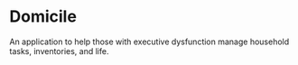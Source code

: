 # Domicile
An application to help those with executive dysfunction manage household tasks, inventories, and life.

